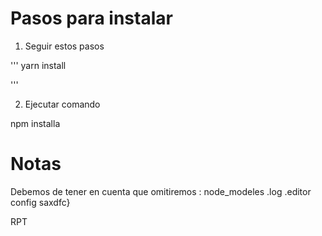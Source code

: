 # Pasos para instalar

1. Seguir estos pasos

'''
yarn install

'''

2. Ejecutar comando

npm installa


# Notas
Debemos de tener en cuenta que omitiremos : 
node_modeles
.log
.editor config
saxdfc}

RPT